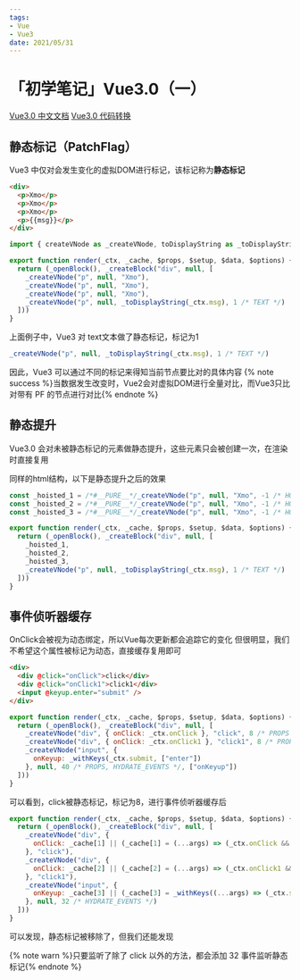```yaml
---
tags:
- Vue
- Vue3
date: 2021/05/31
---
```


# 「初学笔记」Vue3.0（一）

[Vue3.0 中文文档](https://v3.cn.vuejs.org/guide/introduction.html)
[Vue3.0 代码转换](https://vue-next-template-explorer.netlify.app/#%7B%22src%22%3A%22%3Cdiv%3E%5Cr%5Cn%20%20%3Cdiv%20%40click%3D%5C%22onClick%5C%22%3Eclick%3C%2Fdiv%3E%5Cr%5Cn%20%20%3Cdiv%20%40click%3D%5C%22onClick1%5C%22%3Eclick1%3C%2Fdiv%3E%5Cr%5Cn%20%20%3Cinput%20%40keyup.enter%3D%5C%22submit%5C%22%20%2F%3E%5Cr%5Cn%3C%2Fdiv%3E%22%2C%22options%22%3A%7B%22mode%22%3A%22module%22%2C%22filename%22%3A%22Foo.vue%22%2C%22prefixIdentifiers%22%3Afalse%2C%22hoistStatic%22%3Atrue%2C%22cacheHandlers%22%3Afalse%2C%22scopeId%22%3Anull%2C%22inline%22%3Afalse%2C%22ssrCssVars%22%3A%22%7B%20color%20%7D%22%2C%22compatConfig%22%3A%7B%22MODE%22%3A3%7D%2C%22whitespace%22%3A%22condense%22%2C%22bindingMetadata%22%3A%7B%22TestComponent%22%3A%22setup%22%2C%22foo%22%3A%22setup%22%2C%22bar%22%3A%22props%22%7D%2C%22optimizeImports%22%3Afalse%7D%7D)

## 静态标记（PatchFlag）
Vue3 中仅对会发生变化的虚拟DOM进行标记，该标记称为**静态标记**
```html
<div>
  <p>Xmo</p>
  <p>Xmo</p>
  <p>Xmo</p>
  <p>{{msg}}</p>
</div>
```
```js
import { createVNode as _createVNode, toDisplayString as _toDisplayString, openBlock as _openBlock, createBlock as _createBlock } from "vue"

export function render(_ctx, _cache, $props, $setup, $data, $options) {
  return (_openBlock(), _createBlock("div", null, [
    _createVNode("p", null, "Xmo"),
    _createVNode("p", null, "Xmo"),
    _createVNode("p", null, "Xmo"),
    _createVNode("p", null, _toDisplayString(_ctx.msg), 1 /* TEXT */)
  ]))
}
```

上面例子中，Vue3 对 text文本做了静态标记，标记为1
```js
_createVNode("p", null, _toDisplayString(_ctx.msg), 1 /* TEXT */)
```

因此，Vue3 可以通过不同的标记来得知当前节点要比对的具体内容
{% note success %}当数据发生改变时，Vue2会对虚拟DOM进行全量对比，而Vue3只比对带有 PF 的节点进行对比{% endnote %}

## 静态提升
Vue3.0 会对未被静态标记的元素做静态提升，这些元素只会被创建一次，在渲染时直接复用

同样的html结构，以下是静态提升之后的效果
```js
const _hoisted_1 = /*#__PURE__*/_createVNode("p", null, "Xmo", -1 /* HOISTED */)
const _hoisted_2 = /*#__PURE__*/_createVNode("p", null, "Xmo", -1 /* HOISTED */)
const _hoisted_3 = /*#__PURE__*/_createVNode("p", null, "Xmo", -1 /* HOISTED */)

export function render(_ctx, _cache, $props, $setup, $data, $options) {
  return (_openBlock(), _createBlock("div", null, [
    _hoisted_1,
    _hoisted_2,
    _hoisted_3,
    _createVNode("p", null, _toDisplayString(_ctx.msg), 1 /* TEXT */)
  ]))
}
```
## 事件侦听器缓存
OnClick会被视为动态绑定，所以Vue每次更新都会追踪它的变化
但很明显，我们不希望这个属性被标记为动态，直接缓存复用即可

```html
<div>
  <div @click="onClick">click</div>
  <div @click="onClick1">click1</div>
  <input @keyup.enter="submit" />
</div>
```
```js
export function render(_ctx, _cache, $props, $setup, $data, $options) {
  return (_openBlock(), _createBlock("div", null, [
    _createVNode("div", { onClick: _ctx.onClick }, "click", 8 /* PROPS */, ["onClick"]),
    _createVNode("div", { onClick: _ctx.onClick1 }, "click1", 8 /* PROPS */, ["onClick"]),
    _createVNode("input", {
      onKeyup: _withKeys(_ctx.submit, ["enter"])
    }, null, 40 /* PROPS, HYDRATE_EVENTS */, ["onKeyup"])
  ]))
}
```
可以看到，click被静态标记，标记为8，进行事件侦听器缓存后
```js
export function render(_ctx, _cache, $props, $setup, $data, $options) {
  return (_openBlock(), _createBlock("div", null, [
    _createVNode("div", {
      onClick: _cache[1] || (_cache[1] = (...args) => (_ctx.onClick && _ctx.onClick(...args)))
    }, "click"),
    _createVNode("div", {
      onClick: _cache[2] || (_cache[2] = (...args) => (_ctx.onClick1 && _ctx.onClick1(...args)))
    }, "click1"),
    _createVNode("input", {
      onKeyup: _cache[3] || (_cache[3] = _withKeys((...args) => (_ctx.submit && _ctx.submit(...args)), ["enter"]))
    }, null, 32 /* HYDRATE_EVENTS */)
  ]))
}
```
可以发现，静态标记被移除了，但我们还能发现

{% note warn %}只要监听了除了 click 以外的方法，都会添加 32 事件监听静态标记{% endnote %}
